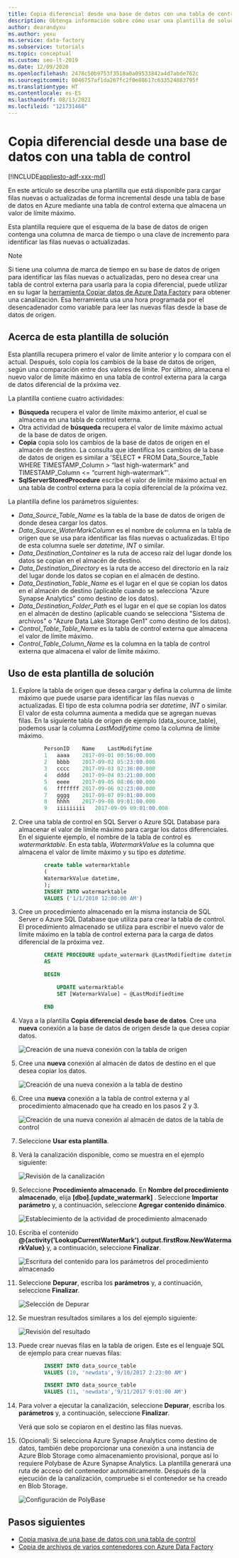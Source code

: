 ```yaml
---
title: Copia diferencial desde una base de datos con una tabla de control
description: Obtenga información sobre cómo usar una plantilla de solución para copiar incrementalmente filas nuevas o actualizadas solo desde una base de datos con Azure Data Factory.
author: dearandyxu
ms.author: yexu
ms.service: data-factory
ms.subservice: tutorials
ms.topic: conceptual
ms.custom: seo-lt-2019
ms.date: 12/09/2020
ms.openlocfilehash: 2478c50b9753f3518a0a09533842a4d7abde762c
ms.sourcegitcommit: 0046757af1da267fc2f0e88617c633524883795f
ms.translationtype: HT
ms.contentlocale: es-ES
ms.lasthandoff: 08/13/2021
ms.locfileid: "121731468"
---
```

# <a name="delta-copy-from-a-database-with-a-control-table"></a>Copia diferencial desde una base de datos con una tabla de control

[!INCLUDE[appliesto-adf-xxx-md](includes/appliesto-adf-xxx-md.md)]

En este artículo se describe una plantilla que está disponible para cargar filas nuevas o actualizadas de forma incremental desde una tabla de base de datos en Azure mediante una tabla de control externa que almacena un valor de límite máximo.

Esta plantilla requiere que el esquema de la base de datos de origen contenga una columna de marca de tiempo o una clave de incremento para identificar las filas nuevas o actualizadas.

>[!NOTE]
> Si tiene una columna de marca de tiempo en su base de datos de origen para identificar las filas nuevas o actualizadas, pero no desea crear una tabla de control externa para usarla para la copia diferencial, puede utilizar en su lugar la [herramienta Copiar datos de Azure Data Factory](copy-data-tool.md) para obtener una canalización. Esa herramienta usa una hora programada por el desencadenador como variable para leer las nuevas filas desde la base de datos de origen.

## <a name="about-this-solution-template"></a>Acerca de esta plantilla de solución

Esta plantilla recupera primero el valor de límite anterior y lo compara con el actual. Después, solo copia los cambios de la base de datos de origen, según una comparación entre dos valores de límite. Por último, almacena el nuevo valor de límite máximo en una tabla de control externa para la carga de datos diferencial de la próxima vez.

La plantilla contiene cuatro actividades:
- **Búsqueda** recupera el valor de límite máximo anterior, el cual se almacena en una tabla de control externa.
- Otra actividad de **búsqueda** recupera el valor de límite máximo actual de la base de datos de origen.
- **Copia** copia solo los cambios de la base de datos de origen en el almacén de destino. La consulta que identifica los cambios de la base de datos de origen es similar a 'SELECT * FROM Data_Source_Table WHERE TIMESTAMP_Column > “last high-watermark” and TIMESTAMP_Column <= “current high-watermark”'.
- **SqlServerStoredProcedure** escribe el valor de límite máximo actual en una tabla de control externa para la copia diferencial de la próxima vez.

La plantilla define los parámetros siguientes:
- *Data_Source_Table_Name* es la tabla de la base de datos de origen de donde desea cargar los datos.
- *Data_Source_WaterMarkColumn* es el nombre de columna en la tabla de origen que se usa para identificar las filas nuevas o actualizadas. El tipo de esta columna suele ser *datetime*, *INT* o similar.
- *Data_Destination_Container* es la ruta de acceso raíz del lugar donde los datos se copian en el almacén de destino.
- *Data_Destination_Directory* es la ruta de acceso del directorio en la raíz del lugar donde los datos se copian en el almacén de destino.
- *Data_Destination_Table_Name* es el lugar en el que se copian los datos en el almacén de destino (aplicable cuando se selecciona "Azure Synapse Analytics" como destino de los datos).
- *Data_Destination_Folder_Path* es el lugar en el que se copian los datos en el almacén de destino (aplicable cuando se selecciona "Sistema de archivos" o "Azure Data Lake Storage Gen1" como destino de los datos).
- *Control_Table_Table_Name* es la tabla de control externa que almacena el valor de límite máximo.
- *Control_Table_Column_Name* es la columna en la tabla de control externa que almacena el valor de límite máximo.

## <a name="how-to-use-this-solution-template"></a>Uso de esta plantilla de solución

1. Explore la tabla de origen que desea cargar y defina la columna de límite máximo que puede usarse para identificar las filas nuevas o actualizadas. El tipo de esta columna podría ser *datetime*, *INT* o similar. El valor de esta columna aumenta a medida que se agregan nuevas filas. En la siguiente tabla de origen de ejemplo (data_source_table), podemos usar la columna *LastModifytime* como la columna de límite máximo.

    ```sql
            PersonID    Name    LastModifytime
            1   aaaa    2017-09-01 00:56:00.000
            2   bbbb    2017-09-02 05:23:00.000
            3   cccc    2017-09-03 02:36:00.000
            4   dddd    2017-09-04 03:21:00.000
            5   eeee    2017-09-05 08:06:00.000
            6   fffffff 2017-09-06 02:23:00.000
            7   gggg    2017-09-07 09:01:00.000
            8   hhhh    2017-09-08 09:01:00.000
            9   iiiiiiiii   2017-09-09 09:01:00.000
    ```
    
2. Cree una tabla de control en SQL Server o Azure SQL Database para almacenar el valor de límite máximo para cargar los datos diferenciales. En el siguiente ejemplo, el nombre de la tabla de control es *watermarktable*. En esta tabla, *WatermarkValue* es la columna que almacena el valor de límite máximo y su tipo es *datetime*.

    ```sql
            create table watermarktable
            (
            WatermarkValue datetime,
            );
            INSERT INTO watermarktable
            VALUES ('1/1/2010 12:00:00 AM')
    ```
    
3. Cree un procedimiento almacenado en la misma instancia de SQL Server o Azure SQL Database que utiliza para crear la tabla de control. El procedimiento almacenado se utiliza para escribir el nuevo valor de límite máximo en la tabla de control externa para la carga de datos diferencial de la próxima vez.

    ```sql
            CREATE PROCEDURE update_watermark @LastModifiedtime datetime
            AS

            BEGIN

                UPDATE watermarktable
                SET [WatermarkValue] = @LastModifiedtime 

            END
    ```
    
4. Vaya a la plantilla **Copia diferencial desde base de datos**. Cree una **nueva** conexión a la base de datos de origen desde la que desea copiar datos.

    ![Creación de una nueva conexión con la tabla de origen](media/solution-template-delta-copy-with-control-table/DeltaCopyfromDB_with_ControlTable4.png)

5. Cree una **nueva** conexión al almacén de datos de destino en el que desea copiar los datos.

    ![Creación de una nueva conexión a la tabla de destino](media/solution-template-delta-copy-with-control-table/DeltaCopyfromDB_with_ControlTable5.png)

6. Cree una **nueva** conexión a la tabla de control externa y al procedimiento almacenado que ha creado en los pasos 2 y 3.

    ![Creación de una nueva conexión al almacén de datos de la tabla de control](media/solution-template-delta-copy-with-control-table/DeltaCopyfromDB_with_ControlTable6.png)

7. Seleccione **Usar esta plantilla**.
    
8. Verá la canalización disponible, como se muestra en el ejemplo siguiente:
  
    ![Revisión de la canalización](media/solution-template-delta-copy-with-control-table/DeltaCopyfromDB_with_ControlTable8.png)

9. Seleccione **Procedimiento almacenado**. En **Nombre del procedimiento almacenado**, elija **[dbo].[update_watermark]** . Seleccione **Importar parámetro** y, a continuación, seleccione **Agregar contenido dinámico**.  

    ![Establecimiento de la actividad de procedimiento almacenado](media/solution-template-delta-copy-with-control-table/DeltaCopyfromDB_with_ControlTable9.png)  

10. Escriba el contenido **\@{activity('LookupCurrentWaterMark').output.firstRow.NewWatermarkValue}** y, a continuación, seleccione **Finalizar**.  

    ![Escritura del contenido para los parámetros del procedimiento almacenado](media/solution-template-delta-copy-with-control-table/DeltaCopyfromDB_with_ControlTable10.png)       
     
11. Seleccione **Depurar**, escriba los **parámetros** y, a continuación, seleccione **Finalizar**.

    ![Selección de **Depurar**](media/solution-template-delta-copy-with-control-table/DeltaCopyfromDB_with_ControlTable11.png)

12. Se muestran resultados similares a los del ejemplo siguiente:

    ![Revisión del resultado](media/solution-template-delta-copy-with-control-table/DeltaCopyfromDB_with_ControlTable12.png)

13. Puede crear nuevas filas en la tabla de origen. Este es el lenguaje SQL de ejemplo para crear nuevas filas:

    ```sql
            INSERT INTO data_source_table
            VALUES (10, 'newdata','9/10/2017 2:23:00 AM')

            INSERT INTO data_source_table
            VALUES (11, 'newdata','9/11/2017 9:01:00 AM')
    ```

14. Para volver a ejecutar la canalización, seleccione **Depurar**, escriba los **parámetros** y, a continuación, seleccione **Finalizar**.

    Verá que solo se copiaron en el destino las filas nuevas.

15. (Opcional): Si selecciona Azure Synapse Analytics como destino de datos, también debe proporcionar una conexión a una instancia de Azure Blob Storage como almacenamiento provisional, porque así lo requiere Polybase de Azure Synapse Analytics. La plantilla generará una ruta de acceso del contenedor automáticamente. Después de la ejecución de la canalización, compruebe si el contenedor se ha creado en Blob Storage.
    
    ![Configuración de PolyBase](media/solution-template-delta-copy-with-control-table/DeltaCopyfromDB_with_ControlTable15.png)
    
## <a name="next-steps"></a>Pasos siguientes

- [Copia masiva de una base de datos con una tabla de control](solution-template-bulk-copy-with-control-table.md)
- [Copia de archivos de varios contenedores con Azure Data Factory](solution-template-copy-files-multiple-containers.md)
